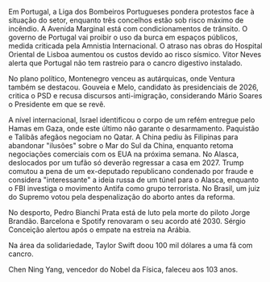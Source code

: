 Em Portugal, a Liga dos Bombeiros Portugueses pondera protestos face à situação do setor, enquanto três concelhos estão sob risco máximo de incêndio. A Avenida Marginal está com condicionamentos de trânsito. O governo de Portugal vai proibir o uso da burca em espaços públicos, medida criticada pela Amnistia Internacional. O atraso nas obras do Hospital Oriental de Lisboa aumentou os custos devido ao risco sísmico. Vitor Neves alerta que Portugal não tem rastreio para o cancro digestivo instalado.

No plano político, Montenegro venceu as autárquicas, onde Ventura também se destacou. Gouveia e Melo, candidato às presidenciais de 2026, critica o PSD e recusa discursos anti-imigração, considerando Mário Soares o Presidente em que se revê.

A nível internacional, Israel identificou o corpo de um refém entregue pelo Hamas em Gaza, onde este último não garante o desarmamento. Paquistão e Talibãs afegãos negociam no Qatar. A China pediu às Filipinas para abandonar "ilusões" sobre o Mar do Sul da China, enquanto retoma negociações comerciais com os EUA na próxima semana. No Alasca, deslocados por um tufão só deverão regressar a casa em 2027. Trump comutou a pena de um ex-deputado republicano condenado por fraude e considera "interessante" a ideia russa de um túnel para o Alasca, enquanto o FBI investiga o movimento Antifa como grupo terrorista. No Brasil, um juiz do Supremo votou pela despenalização do aborto antes da reforma.

No desporto, Pedro Bianchi Prata está de luto pela morte do piloto Jorge Brandão. Barcelona e Spotify renovaram o seu acordo até 2030. Sérgio Conceição alertou após o empate na estreia na Arábia.

Na área da solidariedade, Taylor Swift doou 100 mil dólares a uma fã com cancro.

Chen Ning Yang, vencedor do Nobel da Física, faleceu aos 103 anos.